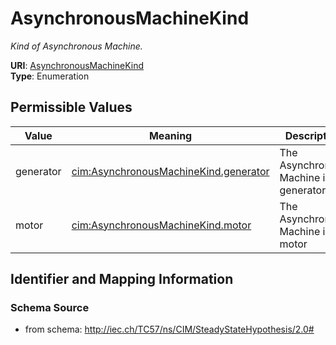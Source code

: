 # AsynchronousMachineKind




_Kind of Asynchronous Machine._



**URI**: [AsynchronousMachineKind](AsynchronousMachineKind)<br />
**Type**: Enumeration

## Permissible Values

| Value | Meaning | Description |
| --- | --- | --- |
| generator | [cim:AsynchronousMachineKind.generator](http://iec.ch/TC57/CIM100#AsynchronousMachineKind.generator) | The Asynchronous Machine is a generator |
| motor | [cim:AsynchronousMachineKind.motor](http://iec.ch/TC57/CIM100#AsynchronousMachineKind.motor) | The Asynchronous Machine is a motor |








## Identifier and Mapping Information







### Schema Source


* from schema: http://iec.ch/TC57/ns/CIM/SteadyStateHypothesis/2.0#




